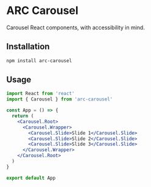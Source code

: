 # ARC Carousel

Carousel React components, with accessibility in mind.

## Installation

```bash
npm install arc-carousel
```

## Usage

```jsx
import React from 'react'
import { Carousel } from 'arc-carousel'

const App = () => {
  return (
    <Carousel.Root>
      <Carousel.Wrapper>
        <Carousel.Slide>Slide 1</Carousel.Slide>
        <Carousel.Slide>Slide 2</Carousel.Slide>
        <Carousel.Slide>Slide 3</Carousel.Slide>
      </Carousel.Wrapper>
    </Carousel.Root>
  )
}

export default App
```
